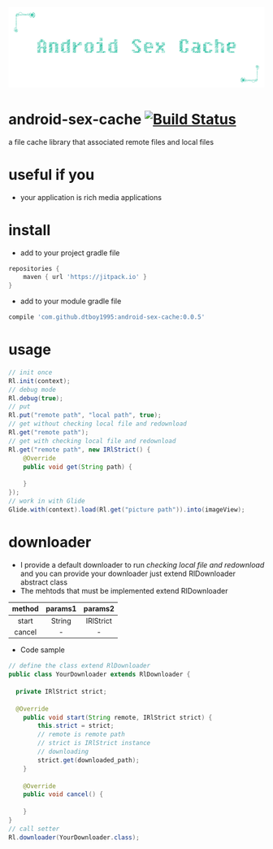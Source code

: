 # ![android-sex-cache](static/icon.png)

# android-sex-cache [![Build Status](https://travis-ci.org/dtboy1995/android-sex-cache.svg?branch=0.0.1)](https://travis-ci.org/dtboy1995/android-sex-cache)
a file cache library that associated remote files and local files

# useful if you
- your application is rich media applications

# install
- add to your project gradle file

```gradle
repositories {
    maven { url 'https://jitpack.io' }
}
```
- add to your module gradle file

```gradle
compile 'com.github.dtboy1995:android-sex-cache:0.0.5'
```

# usage
```java
// init once
Rl.init(context);
// debug mode
Rl.debug(true);
// put
Rl.put("remote path", "local path", true);
// get without checking local file and redownload
Rl.get("remote path");
// get with checking local file and redownload
Rl.get("remote path", new IRlStrict() {
    @Override
    public void get(String path) {

    }
});
// work in with Glide
Glide.with(context).load(Rl.get("picture path")).into(imageView);
```

# downloader

- I provide a default downloader to run *checking local file and redownload* and you can provide your downloader just extend RlDownloader abstract class
- The mehtods that must be implemented extend RlDownloader


 method | params1 | params2
:-: | :-: | :-:
start | String| IRlStrict
cancel | - | -

- Code sample

```java
// define the class extend RlDownloader
public class YourDownloader extends RlDownloader {
  
  private IRlStrict strict;

  @Override
    public void start(String remote, IRlStrict strict) {
        this.strict = strict;
        // remote is remote path
        // strict is IRlStrict instance
        // downloading
        strict.get(downloaded_path);
    }

    @Override
    public void cancel() {

    }
}
// call setter
Rl.downloader(YourDownloader.class);
```
